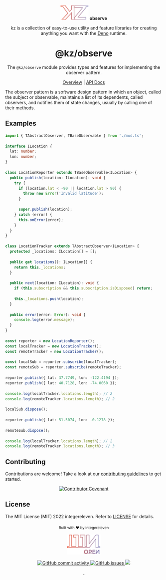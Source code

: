 <p align="center">
<img alt="kz logo" height="48" src="https://raw.githubusercontent.com/i11n/.github/main/svg/kz/color/kz.svg" />
<strong>observe</strong>
</p>

<p align="center">
kz is a collection of easy-to-use utility and feature libraries for creating anything you want with the <a href="https://deno.com">Deno</a> runtime.
</p>

<h1 align="center">@kz/observe</h1>

<p align="center">
The <code>@kz/observe</code> module provides types and features for implementing the observer pattern.
</p>

<p align="center">
<a href="https://jsr.io/@kz/observe">Overview</a> |
<a href="https://jsr.io/@kz/observe/doc">API Docs</a>
</p>

The observer pattern is a software design pattern in which an object, called
the subject or observable, maintains a list of its dependents, called
observers, and notifies them of state changes, usually by calling one of
their methods.

## Examples

```ts
import { TAbstractObserver, TBaseObservable } from './mod.ts';

interface ILocation {
  lat: number;
  lon: number;
}

class LocationReporter extends TBaseObservable<ILocation> {
  public publish(location: ILocation): void {
    try {
      if (location.lat < -90 || location.lat > 90) {
        throw new Error('Invalid latitude');
      }

      super.publish(location);
    } catch (error) {
      this.onError(error);
    }
  }
}

class LocationTracker extends TAbstractObserver<ILocation> {
  protected _locations: ILocation[] = [];

  public get locations(): ILocation[] {
    return this._locations;
  }

  public next(location: ILocation): void {
    if (this.subscription && this.subscription.isDisposed) return;

    this._locations.push(location);
  }

  public error(error: Error): void {
    console.log(error.message);
  }
}

const reporter = new LocationReporter();
const localTracker = new LocationTracker();
const remoteTracker = new LocationTracker();

const localSub = reporter.subscribe(localTracker);
const remoteSub = reporter.subscribe(remoteTracker);

reporter.publish({ lat: 37.7749, lon: -122.4194 });
reporter.publish({ lat: 40.7128, lon: -74.0060 });

console.log(localTracker.locations.length); // 2
console.log(remoteTracker.locations.length); // 2

localSub.dispose();

reporter.publish({ lat: 51.5074, lon: -0.1278 });

remoteSub.dispose();

console.log(localTracker.locations.length); // 2
console.log(remoteTracker.locations.length); // 3
```

## Contributing

Contributions are welcome! Take a look at our [contributing guidelines][contributing] to get started.

<p align="center">
<a href="https://github.com/i11n/.github/blob/main/.github/CODE_OF_CONDUCT.md">
  <img alt="Contributor Covenant" src="https://img.shields.io/badge/Contributor%20Covenant-2.1-4baaaa.svg?style=flat-square" />
</a>
</p>

## License

The MIT License (MIT) 2022 integereleven. Refer to [LICENSE][license] for details.

<p align="center">
<sub>Built with ❤ by integereleven</sub>
</p>

<p align="center">
<img
  alt="kz.io logo"
  height="64"
  src="https://raw.githubusercontent.com/i11n/.github/main/svg/brand/color/open-stroke.svg"
/>
</p>

<p align="center">
<a href="https://github.com/kz-io/observe/commits">
  <img alt="GitHub commit activity" src="https://img.shields.io/github/commit-activity/m/kz-io/observe?style=flat-square">
</a>
<a href="https://github.com/kz-io/observe/issues">
  <img alt="GitHub issues" src="https://img.shields.io/github/issues-raw/kz-io/observe?style=flat-square">
</a>
<a href="https://codecov.io/gh/kz-io/observe" >
  <img src="https://codecov.io/gh/kz-io/observe/graph/badge.svg?token=EK5CNEBUPG"/>
</a>
</p>

<p align="center">
<a href="https://jsr.io/@kz/observe">
  <img src="https://jsr.io/badges/@kz/observe" alt="" />
</a>
<a href="https://jsr.io/@kz/observe">
  <img src="https://jsr.io/badges/@kz/observe/score" alt="" />
</a>
</p>

[deno]: https://deno.dom "Deno homepage"
[jsr]: https://jsr.io "JSR homepage"
[branches]: https://github.com/kz-io/observe/branches "@kz/observe branches on GitHub"
[releases]: https://github.com/kz-io/observe/releases "@kz/observe releases on GitHub"
[contributing]: https://github.com/kz-io/observe/blob/main/CONTRIBUTING.md "@kz/observe contributing guidelines"
[license]: https://github.com/kz-io/observe/blob/main/LICENSE "@kz/observe license"
